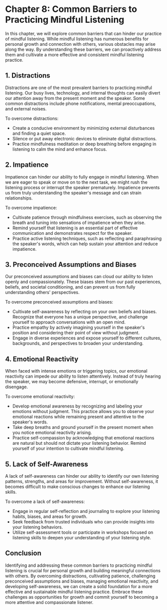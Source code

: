Chapter 8: Common Barriers to Practicing Mindful Listening
==========================================================

In this chapter, we will explore common barriers that can hinder our practice of mindful listening. While mindful listening has numerous benefits for personal growth and connection with others, various obstacles may arise along the way. By understanding these barriers, we can proactively address them and cultivate a more effective and consistent mindful listening practice.

**1. Distractions**
-------------------

Distractions are one of the most prevalent barriers to practicing mindful listening. Our busy lives, technology, and internal thoughts can easily divert our attention away from the present moment and the speaker. Some common distractions include phone notifications, mental preoccupations, and external noises.

To overcome distractions:

* Create a conducive environment by minimizing external disturbances and finding a quiet space.
* Silence or put away electronic devices to eliminate digital distractions.
* Practice mindfulness meditation or deep breathing before engaging in listening to calm the mind and enhance focus.

**2. Impatience**
-----------------

Impatience can hinder our ability to fully engage in mindful listening. When we are eager to speak or move on to the next task, we might rush the listening process or interrupt the speaker prematurely. Impatience prevents us from truly understanding the speaker's message and can strain relationships.

To overcome impatience:

* Cultivate patience through mindfulness exercises, such as observing the breath and tuning into sensations of impatience when they arise.
* Remind yourself that listening is an essential part of effective communication and demonstrates respect for the speaker.
* Practice active listening techniques, such as reflecting and paraphrasing the speaker's words, which can help sustain your attention and reduce impatience.

**3. Preconceived Assumptions and Biases**
------------------------------------------

Our preconceived assumptions and biases can cloud our ability to listen openly and compassionately. These biases stem from our past experiences, beliefs, and societal conditioning, and can prevent us from fully understanding others' perspectives.

To overcome preconceived assumptions and biases:

* Cultivate self-awareness by reflecting on your own beliefs and biases. Recognize that everyone has a unique perspective, and challenge yourself to approach conversations with an open mind.
* Practice empathy by actively imagining yourself in the speaker's position and considering their point of view without judgment.
* Engage in diverse experiences and expose yourself to different cultures, backgrounds, and perspectives to broaden your understanding.

**4. Emotional Reactivity**
---------------------------

When faced with intense emotions or triggering topics, our emotional reactivity can impede our ability to listen attentively. Instead of truly hearing the speaker, we may become defensive, interrupt, or emotionally disengage.

To overcome emotional reactivity:

* Develop emotional awareness by recognizing and labeling your emotions without judgment. This practice allows you to observe your emotional reactions while remaining present and attentive to the speaker's words.
* Take deep breaths and ground yourself in the present moment when you notice emotional reactivity arising.
* Practice self-compassion by acknowledging that emotional reactions are natural but should not dictate your listening behavior. Remind yourself of your intention to cultivate mindful listening.

**5. Lack of Self-Awareness**
-----------------------------

A lack of self-awareness can hinder our ability to identify our own listening patterns, strengths, and areas for improvement. Without self-awareness, it becomes difficult to make conscious changes to enhance our listening skills.

To overcome a lack of self-awareness:

* Engage in regular self-reflection and journaling to explore your listening habits, biases, and areas for growth.
* Seek feedback from trusted individuals who can provide insights into your listening behaviors.
* Utilize self-assessment tools or participate in workshops focused on listening skills to deepen your understanding of your listening style.

**Conclusion**
--------------

Identifying and addressing these common barriers to practicing mindful listening is crucial for personal growth and building meaningful connections with others. By overcoming distractions, cultivating patience, challenging preconceived assumptions and biases, managing emotional reactivity, and developing self-awareness, we can create a solid foundation for a more effective and sustainable mindful listening practice. Embrace these challenges as opportunities for growth and commit yourself to becoming a more attentive and compassionate listener.
